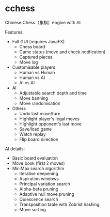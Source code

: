 # cchess
Chinese Chess（象棋）engine with AI

Features:
- Full GUI (requires JavaFX)
  - Chess board
  - Game status (move and check notification)
  - Captured pieces
  - Move log
- Customisable players
  - Human vs Human
  - Human vs AI 
  - AI vs AI
- AI
  - Adjustable search depth and time
  - Move banning
  - Move randomisation
- Others
  - Undo last move/turn
  - Highlight player's legal moves
  - Highlight opponent's last move
  - Save/load game
  - Watch replay
  - Flip board direction
  
AI details:
  - Basic board evaluation
  - Move book (first 2 moves)
  - MiniMax search algorithm
    - Iterative deepening
    - Aspiration windows
    - Principal variation search
    - Alpha-beta pruning
    - Adaptive null move pruning
    - Quiescence search
    - Transposition table with Zobrist hashing
    - Move sorting
